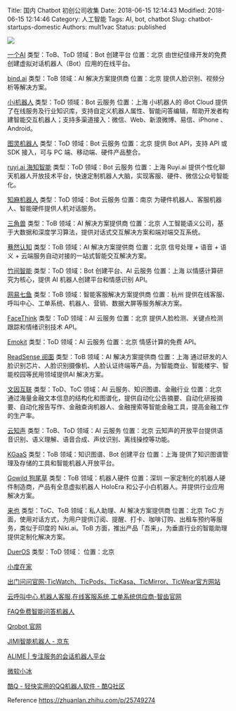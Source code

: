 Title: 国内 Chatbot 初创公司收集
Date: 2018-06-15 12:14:43
Modified: 2018-06-15 12:14:46
Category: 人工智能
Tags: AI, bot, chatbot
Slug: chatbot-startups-domestic
Authors: mult1vac
Status: published

![]({filename}/images/4/startup2.jpeg)

[一个AI](http://www.yige.ai/)
类型：ToB、ToD
领域：Bot 创建平台
位置：北京
由世纪佳缘开发的免费创建虚拟对话机器人（Bot）应用的在线平台。

[bind.ai](https://www.bind.ai/)
类型：ToB
领域：AI 解决方案提供商
位置：北京
提供人脸识别、视频分析等解决方案。

[小i机器人](http://cloud.xiaoi.com/)
类型：ToD
领域：Bot 云服务
位置：上海
小i机器人的 iBot Cloud 提供了在线服务及行业知识库，支持自定义机器人属性、智能问答编辑，帮助开发者构建智能交互机器人；支持多渠道接入：微信、Web、新浪微博、易信、iPhone 、Android。

[图灵机器人](http://www.tuling123.com/)
类型：ToD
领域：Bot 云服务
位置：北京
提供 Bot API，支持 API 或 SDK 接入，可与 PC 端、移动端、硬件产品整合。

[ruyi.ai 海知智能](https://ruyi.ai/)
类型：ToD
领域：Bot 云服务
位置：上海
Ruyi.ai 提供个性化聊天机器人开放技术平台，快速定制机器人大脑，实现客服、硬件、微信公众号智能化。

[知麻机器人](http://www.zhimabot.com/)
类型：ToD
领域：Bot 云服务
位置：南京
为硬件机器人、客服机器人、智能硬件提供人机对话服务。

[三角兽](http://trio.ai/)
类型：ToB
领域：AI 解决方案提供商
位置：北京
人工智能语义公司，基于大数据和深度学习算法，提供对话式交互解决方案和端对端交互系统。

[蓦然认知](http://www.mor.ai/)
类型：ToB
领域：AI 解决方案提供商
位置：北京
信号处理 + 语音 + 语义 + 云端服务自动对接的一站式智能交互解决方案。

[竹间智能](http://www.emotibot.com/CH.html?n=72)
类型：ToD
领域：Bot 创建平台、AI 云服务
位置：上海
以情感计算研究为核心，提供 AI 机器人创建平台和情感识别 API。

[网易七鱼](http://qiyukf.com/)
类型：ToB
领域：智能客服解决方案提供商
位置：杭州
提供在线客服、呼叫中心、工单系统、机器人、营销、数据大屏等服务解决方案。

[FaceThink](http://www.facethink.com/)
类型：ToD
领域：AI 云服务
位置：北京
提供人脸检测、关键点检测跟踪和情绪识别技术 API。

[Emokit](http://www.emokit.com/)
类型：ToD
领域：AI 云服务
位置：北京
情感计算的免费 API。

[ReadSense 阅面](https://www.readsense.cn/)
类型：ToB
领域：AI 解决方案提供商
位置：上海
通过研发的人脸识别芯片、人脸识别摄像机、人脸认证终端等产品，为智能商业、智能楼宇、智能校园等民用领域提供AI 解决方案。

[文因互联](http://www.memect.cn/)
类型：ToD、ToC
领域：AI 云服务、知识图谱、金融行业
位置：北京
通过海量金融文本信息的结构化和图谱化，提供自动化公告摘要、自动化研报摘要、自动化报告写作、金融查询机器人、金融搜索等智能金融工具，提高金融工作的生产率。

[云知声](http://www.unisound.com/)
类型：ToB、ToD
领域：AI 云服务
位置：北京
云知声的开放平台提供语音识别、语义理解、语音合成、声纹识别、离线操控等功能。

[KGaaS](http://www.hiekn.com/home.html)
类型：ToB
领域：知识图谱、Bot 创建平台
位置：上海
提供了知识图谱管理及存储的工具和智能机器人开放平台。

[Gowild 狗尾草](http://www.gowild.cn/)
类型：ToB
领域：机器人硬件
位置：深圳
一家定制化的机器人硬件制造商，产品有全息虚拟机器人 HoloEra 和公子小白机器人。并提供行业应用解决方案。

[来也](http://www.laiye.com/)
类型：ToC、ToB
领域：私人助理、AI 解决方案提供商
位置：北京
ToC 方面，使用对话方式，为用户提供订阅、提醒、打卡、咖啡订购、出租车预约等服务，类似于印度的 Niki.ai。ToB 方面，推出产品「吾来」，为垂直行业的智能助理提供定制化解决方案。

[DuerOS](http://duer.baidu.com/)
类型：ToD
领域：
位置：北京



[小度在家](http://www.zaijia.com/)

[出门问问官网-TicWatch、TicPods、TicKasa、TicMirror、TicWear官方网站](https://www.chumenwenwen.com/)

[云呼叫中心,机器人客服,在线客服系统,工单系统供应商-智齿官网](https://www.sobot.com/)

[FAQ免费智能问答机器人](http://www.faqrobot.org/)

[Qrobot 官网](https://qrobot.qq.com/#/)

[JIMI智能机器人 - 京东](http://jimi3.jd.com/)

[ALIME | 专注服务的会话机器人平台](http://alixiaomi.com/)

[微软小冰](http://www.msxiaoice.com/)

[酷Q - 轻快实用的QQ机器人软件 - 酷Q社区](https://cqp.cc/)


Reference
https://zhuanlan.zhihu.com/p/25749274
